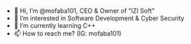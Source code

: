 - 👋 Hi, I’m @mofaba101, CEO & Owner of "IZI Soft"
- 👀 I’m interested in Software Development & Cyber Security
- 🌱 I’m currently learning C++
- 📫 How to reach me? (IG: mofaba101)

<!---
mofaba101/mofaba101 is a ✨ special ✨ repository because its `README.md` (this file) appears on your GitHub profile.
You can click the Preview link to take a look at your changes.
--->
